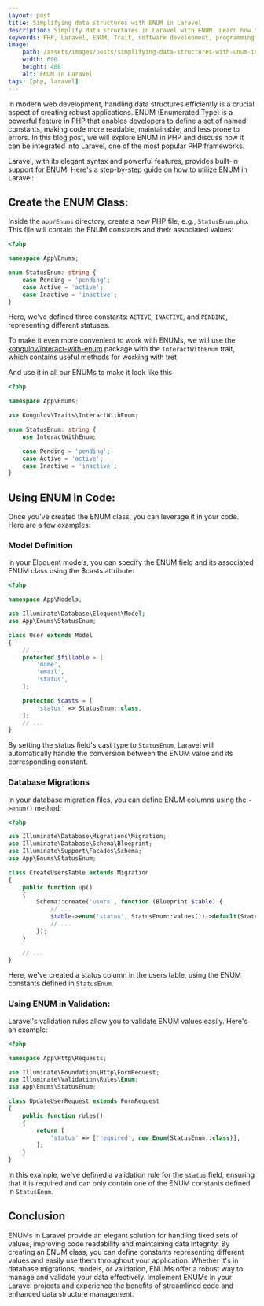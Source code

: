 ```yaml
---
layout: post
title: Simplifying data structures with ENUM in Laravel
description: Simplify data structures in Laravel with ENUM. Learn how to define and use ENUM for efficient and readable code in PHP.
keywords: PHP, Laravel, ENUM, Trait, software development, programming
image:
    path: /assets/images/posts/simplifying-data-structures-with-unum-in-laravel.png
    width: 690
    height: 488
    alt: ENUM in Laravel
tags: [php, laravel]
---
```


In modern web development, handling data structures efficiently is a crucial aspect of creating robust applications.
ENUM (Enumerated Type) is a powerful feature in PHP that enables developers to define a set of named constants, making code more readable, maintainable, and less prone to errors.
In this blog post, we will explore ENUM in PHP and discuss how it can be integrated into Laravel, one of the most popular PHP frameworks.

Laravel, with its elegant syntax and powerful features, provides built-in support for ENUM.
Here's a step-by-step guide on how to utilize ENUM in Laravel:

<h2>Create the ENUM Class:</h2>

Inside the `app/Enums` directory, create a new PHP file, e.g., `StatusEnum.php`.
This file will contain the ENUM constants and their associated values:

```php
<?php

namespace App\Enums;

enum StatusEnum: string {
    case Pending = 'pending';
    case Active = 'active';
    case Inactive = 'inactive';
}
```

Here, we've defined three constants: `ACTIVE`, `INACTIVE`, and `PENDING`, representing different statuses.

To make it even more convenient to work with ENUMs, we will use the <a href="https://github.com/kongulov/interact-with-enum" ratget="_blank">kongulov/interact-with-enum</a> package with the `InteractWithEnum` trait, which contains useful methods for working with tret

And use it in all our ENUMs to make it look like this

```php
<?php

namespace App\Enums;

use Kongulov\Traits\InteractWithEnum;

enum StatusEnum: string {
    use InteractWithEnum;

    case Pending = 'pending';
    case Active = 'active';
    case Inactive = 'inactive';
}
```

<h2>Using ENUM in Code:</h2>

Once you've created the ENUM class, you can leverage it in your code. Here are a few examples:

<h3>Model Definition</h3>

In your Eloquent models, you can specify the ENUM field and its associated ENUM class using the $casts attribute:

```php
<?php

namespace App\Models;

use Illuminate\Database\Eloquent\Model;
use App\Enums\StatusEnum;

class User extends Model
{
    // ...
    protected $fillable = [
        'name',
        'email',
        'status',
    ];

    protected $casts = [
        'status' => StatusEnum::class,
    ];
    // ...
}
```

By setting the status field's cast type to `StatusEnum`, Laravel will automatically handle the conversion between the ENUM value and its corresponding constant.

<h3>Database Migrations</h3>

In your database migration files, you can define ENUM columns using the `->enum()` method:

```php
<?php

use Illuminate\Database\Migrations\Migration;
use Illuminate\Database\Schema\Blueprint;
use Illuminate\Support\Facades\Schema;
use App\Enums\StatusEnum;

class CreateUsersTable extends Migration
{
    public function up()
    {
        Schema::create('users', function (Blueprint $table) {
            // ...
            $table->enum('status', StatusEnum::values())->default(StatusEnum::Pending->value);
            // ...
        });
    }

    // ...
}
```

Here, we've created a status column in the users table, using the ENUM constants defined in `StatusEnum`.

<h3>Using ENUM in Validation:</h3>

Laravel's validation rules allow you to validate ENUM values easily. Here's an example:

```php
<?php

namespace App\Http\Requests;

use Illuminate\Foundation\Http\FormRequest;
use Illuminate\Validation\Rules\Enum;
use App\Enums\StatusEnum;

class UpdateUserRequest extends FormRequest
{
    public function rules()
    {
        return [
            'status' => ['required', new Enum(StatusEnum::class)],
        ];
    }
}
```

In this example, we've defined a validation rule for the `status` field, ensuring that it is required and can only contain one of the ENUM constants defined in `StatusEnum`.

<h2>Conclusion</h2>

ENUMs in Laravel provide an elegant solution for handling fixed sets of values, improving code readability and maintaining data integrity.
By creating an ENUM class, you can define constants representing different values and easily use them throughout your application.
Whether it's in database migrations, models, or validation, ENUMs offer a robust way to manage and validate your data effectively.
Implement ENUMs in your Laravel projects and experience the benefits of streamlined code and enhanced data structure management.